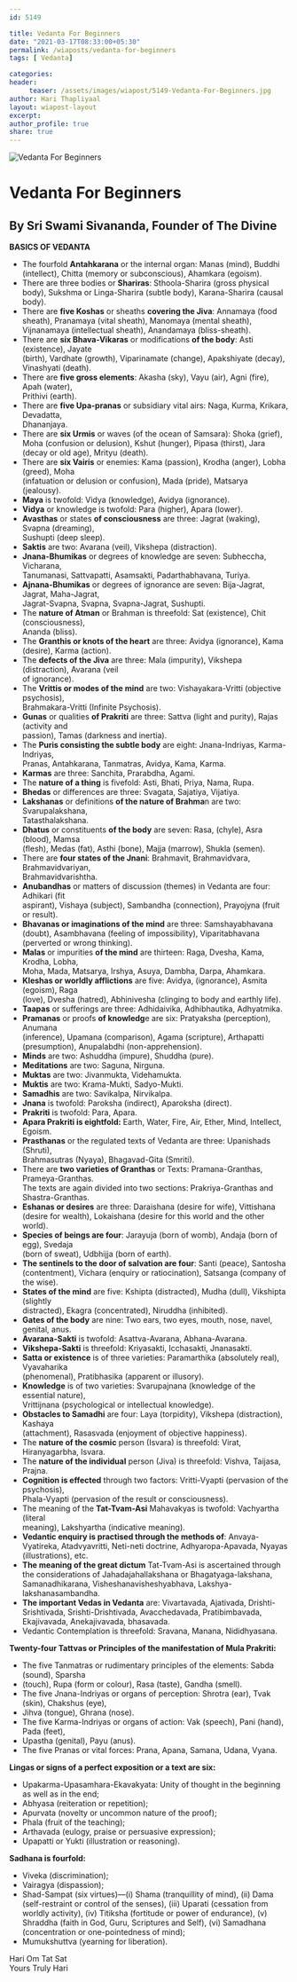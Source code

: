 ```yaml
--- 
id: 5149

title: Vedanta For Beginners
date: "2021-03-17T08:33:00+05:30"
permalink: /wiaposts/vedanta-for-beginners
tags: [ Vedanta]    

categories: 
header:
     teaser: /assets/images/wiapost/5149-Vedanta-For-Beginners.jpg
author: Hari Thapliyaal 
layout: wiapost-layout
excerpt:  
author_profile: true 
share: true 
---
```


![Vedanta For Beginners](/assets/images/wiapost/5149-Vedanta-For-Beginners.jpg)     
   
# Vedanta For Beginners   
    
## By Sri Swami Sivananda, Founder of The Divine    
   
**BASICS OF VEDANTA**    
    
- The fourfold **Antahkarana** or the internal organ: Manas (mind), Buddhi (intellect), Chitta (memory or subconscious), Ahamkara (egoism).    
- There are three bodies or **Shariras**: Sthoola-Sharira (gross physical body), Sukshma or Linga-Sharira (subtle body), Karana-Sharira (causal body).    
- There are **five Koshas** or sheaths **covering the Jiva**: Annamaya (food sheath), Pranamaya (vital sheath), Manomaya (mental sheath), Vijnanamaya (intellectual sheath), Anandamaya (bliss-sheath).    
- There are **six Bhava-Vikaras** or modifications **of the body**: Asti (existence), Jayate     
 (birth), Vardhate (growth), Viparinamate (change), Apakshiyate (decay), Vinashyati (death).    
- There are **five gross elements**: Akasha (sky), Vayu (air), Agni (fire), Apah (water),     
 Prithivi (earth).    
- There are **five Upa-pranas** or subsidiary vital airs: Naga, Kurma, Krikara, Devadatta,     
 Dhananjaya.    
- There are **six Urmis** or waves (of the ocean of Samsara): Shoka (grief), Moha (confusion or delusion), Kshut (hunger), Pipasa (thirst), Jara (decay or old age), Mrityu (death).    
- There are **six Vairis** or enemies: Kama (passion), Krodha (anger), Lobha (greed), Moha     
 (infatuation or delusion or confusion), Mada (pride), Matsarya (jealousy).    
- **Maya** is twofold: Vidya (knowledge), Avidya (ignorance).    
- **Vidya** or knowledge is twofold: Para (higher), Apara (lower).    
- **Avasthas** or states **of consciousness** are three: Jagrat (waking), Svapna (dreaming),     
 Sushupti (deep sleep).    
- **Saktis** are two: Avarana (veil), Vikshepa (distraction).    
- **Jnana-Bhumikas** or degrees of knowledge are seven: Subheccha, Vicharana,     
 Tanumanasi, Sattvapatti, Asamsakti, Padarthabhavana, Turiya.    
- **Ajnana-Bhumikas** or degrees of ignorance are seven: Bija-Jagrat, Jagrat, Maha-Jagrat,     
 Jagrat-Svapna, Svapna, Svapna-Jagrat, Sushupti.    
- The **nature of Atman** or Brahman is threefold: Sat (existence), Chit (consciousness),     
 Ananda (bliss).    
- The **Granthis or knots of the heart** are three: Avidya (ignorance), Kama (desire), Karma (action).    
- The **defects of the Jiva** are three: Mala (impurity), Vikshepa (distraction), Avarana (veil     
 of ignorance).    
- The **Vrittis or modes of the mind** are two: Vishayakara-Vritti (objective psychosis),     
 Brahmakara-Vritti (Infinite Psychosis).    
- **Gunas** or qualities **of Prakriti** are three: Sattva (light and purity), Rajas (activity and     
 passion), Tamas (darkness and inertia).    
- The **Puris consisting the subtle body** are eight: Jnana-Indriyas, Karma-Indriyas,     
 Pranas, Antahkarana, Tanmatras, Avidya, Kama, Karma.    
- **Karmas** are three: Sanchita, Prarabdha, Agami.    
- The **nature of a thing** is fivefold: Asti, Bhati, Priya, Nama, Rupa.    
- **Bhedas** or differences are three: Svagata, Sajatiya, Vijatiya.    
- **Lakshanas** or definitions **of the nature of Brahma**n are two: Svarupalakshana,     
 Tatasthalakshana.    
- **Dhatus** or constituents **of the body** are seven: Rasa, (chyle), Asra (blood), Mamsa     
 (flesh), Medas (fat), Asthi (bone), Majja (marrow), Shukla (semen).    
- There are **four states of the Jnani**: Brahmavit, Brahmavidvara, Brahmavidvariyan,     
 Brahmavidvarishtha.    
- **Anubandhas** or matters of discussion (themes) in Vedanta are four: Adhikari (fit     
 aspirant), Vishaya (subject), Sambandha (connection), Prayojyna (fruit or result).    
- **Bhavanas or imaginations of the mind** are three: Samshayabhavana (doubt), Asambhavana (feeling of impossibility), Viparitabhavana (perverted or wrong thinking).    
- **Malas** or impurities **of the mind** are thirteen: Raga, Dvesha, Kama, Krodha, Lobha,     
 Moha, Mada, Matsarya, Irshya, Asuya, Dambha, Darpa, Ahamkara.    
- **Kleshas or worldly afflictions** are five: Avidya, (ignorance), Asmita (egoism), Raga     
 (love), Dvesha (hatred), Abhinivesha (clinging to body and earthly life).    
- **Taapas** or sufferings are three: Adhidaivika, Adhibhautika, Adhyatmika.    
- **Pramanas** or proofs **of knowledg**e are six: Pratyaksha (perception), Anumana     
 (inference), Upamana (comparison), Agama (scripture), Arthapatti (presumption), Anupalabdhi (non-apprehension).    
- **Minds** are two: Ashuddha (impure), Shuddha (pure).    
- **Meditations** are two: Saguna, Nirguna.    
- **Muktas** are two: Jivanmukta, Videhamukta.    
- **Muktis** are two: Krama-Mukti, Sadyo-Mukti.    
- **Samadhis** are two: Savikalpa, Nirvikalpa.    
- **Jnana** is twofold: Paroksha (indirect), Aparoksha (direct).    
- **Prakriti** is twofold: Para, Apara.    
- **Apara Prakriti is eightfold:** Earth, Water, Fire, Air, Ether, Mind, Intellect, Egoism.    
- **Prasthanas** or the regulated texts of Vedanta are three: Upanishads (Shruti),     
 Brahmasutras (Nyaya), Bhagavad-Gita (Smriti).    
- There are **two varieties of Granthas** or Texts: Pramana-Granthas, Prameya-Granthas.     
 The texts are again divided into two sections: Prakriya-Granthas and Shastra-Granthas.    
- **Eshanas or desires** are three: Daraishana (desire for wife), Vittishana (desire for wealth), Lokaishana (desire for this world and the other world).    
- **Species of beings are four**: Jarayuja (born of womb), Andaja (born of egg), Svedaja     
 (born of sweat), Udbhijja (born of earth).    
- **The sentinels to the door of salvation are four**: Santi (peace), Santosha (contentment), Vichara (enquiry or ratiocination), Satsanga (company of the wise).    
- **States of the mind** are five: Kshipta (distracted), Mudha (dull), Vikshipta (slightly     
 distracted), Ekagra (concentrated), Niruddha (inhibited).    
- **Gates of the body** are nine: Two ears, two eyes, mouth, nose, navel, genital, anus.    
- **Avarana-Sakti** is twofold: Asattva-Avarana, Abhana-Avarana.    
- **Vikshepa-Sakti** is threefold: Kriyasakti, Icchasakti, Jnanasakti.    
- **Satta or existence** is of three varieties: Paramarthika (absolutely real), Vyavaharika     
 (phenomenal), Pratibhasika (apparent or illusory).    
- **Knowledge** is of two varieties: Svarupajnana (knowledge of the essential nature),     
 Vrittijnana (psychological or intellectual knowledge).    
- **Obstacles to Samadhi** are four: Laya (torpidity), Vikshepa (distraction), Kashaya     
 (attachment), Rasasvada (enjoyment of objective happiness).    
- The **nature of the cosmic** person (Isvara) is threefold: Virat, Hiranyagarbha, Isvara.    
- The **nature of the individual** person (Jiva) is threefold: Vishva, Taijasa, Prajna.    
- **Cognition is effected** through two factors: Vritti-Vyapti (pervasion of the psychosis),     
 Phala-Vyapti (pervasion of the result or consciousness).    
- The meaning of the **Tat-Tvam-Asi** Mahavakyas is twofold: Vachyartha (literal     
 meaning), Lakshyartha (indicative meaning).    
- **Vedantic enquiry is practised through the methods of**: Anvaya-Vyatireka, Atadvyavritti, Neti-neti doctrine, Adhyaropa-Apavada, Nyayas (illustrations), etc.    
- **The meaning of the great dictum** Tat-Tvam-Asi is ascertained through the considerations of Jahadajahallakshana or Bhagatyaga-lakshana, Samanadhikarana, Visheshanavisheshyabhava, Lakshya-lakshanasambandha.    
- **The important Vedas in Vedanta** are: Vivartavada, Ajativada, Drishti-Srishtivada, Srishti-Drishtivada, Avacchedavada, Pratibimbavada, Ekajivavada, Anekajivavada, bhasavada.    
- Vedantic Contemplation is threefold: Sravana, Manana, Nididhyasana.    
    
**Twenty-four Tattvas or Principles of the manifestation of Mula Prakriti:**    
    
- The five Tanmatras or rudimentary principles of the elements: Sabda (sound), Sparsha    
- (touch), Rupa (form or colour), Rasa (taste), Gandha (smell).    
- The five Jnana-Indriyas or organs of perception: Shrotra (ear), Tvak (skin), Chakshus (eye),    
- Jihva (tongue), Ghrana (nose).    
- The five Karma-Indriyas or organs of action: Vak (speech), Pani (hand), Pada (feet),    
- Upastha (genital), Payu (anus).    
- The five Pranas or vital forces: Prana, Apana, Samana, Udana, Vyana.    
    
**Lingas or signs of a perfect exposition or a text are six:**    
    
- Upakarma-Upasamhara-Ekavakyata: Unity of thought in the beginning as well as in the end;    
- Abhyasa (reiteration or repetition);    
- Apurvata (novelty or uncommon nature of the proof);    
- Phala (fruit of the teaching);    
- Arthavada (eulogy, praise or persuasive expression);    
- Upapatti or Yukti (illustration or reasoning).    
    
**Sadhana is fourfold:**    
    
- Viveka (discrimination);    
- Vairagya (dispassion);    
- Shad-Sampat (six virtues)—(i) Shama (tranquillity of mind), (ii) Dama (self-restraint or control of the senses), (iii) Uparati (cessation from worldly activity), (iv) Titiksha (fortitude or power of endurance), (v) Shraddha (faith in God, Guru, Scriptures and Self), (vi) Samadhana (concentration or one-pointedness of mind);    
- Mumukshuttva (yearning for liberation).    
    
Hari Om Tat Sat     
Yours Truly Hari    
